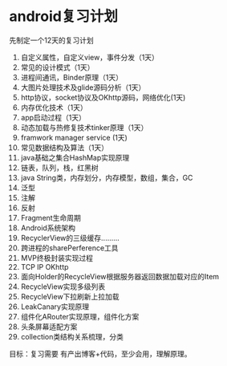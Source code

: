 # android复习计划 #
先制定一个12天的复习计划

1. 自定义属性，自定义view，事件分发（1天）
2. 常见的设计模式（1天）
3. 进程间通讯，Binder原理（1天）
4. 大图片处理技术及glide源码分析（1天）
5. http协议，socket协议及OKhttp源码，网络优化(1天)
6. 内存优化技术（1天）
7. app启动过程（1天）
8. 动态加载与热修复技术tinker原理（1天）
9. framwork manager service (1天)
10. 常见数据结构及算法（1天）
11. java基础之集合HashMap实现原理
12. 链表，队列，栈，红黑树
13. java String类，内存划分，内存模型，数组，集合，GC
14. 泛型
15. 注解
16. 反射
17. Fragment生命周期
18. Android系统架构 
19. RecyclerView的三级缓存.........
20. 跨进程的sharePerference工具
21. MVP终极封装实现过程
22. TCP IP OKhttp 
23. 面向Holder的RecycleView根据服务器返回数据加载对应的Item
24. RecycleView实现多级列表
25. RecycleView下拉刷新上拉加载
26. LeakCanary实现原理
27. 组件化ARouter实现原理，组件化方案
28. 头条屏幕适配方案
29. collection类结构关系梳理，分类

目标：复习需要 有产出博客+代码，至少会用，理解原理。



